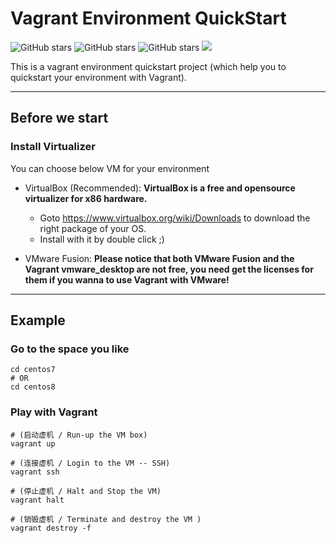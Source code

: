 # Vagrant Environment QuickStart

![GitHub stars](https://img.shields.io/github/stars/zhouyuanzhen/vagrant-quickstart.svg?style=flat&label=Star) ![GitHub stars](https://img.shields.io/github/forks/zhouyuanzhen/vagrant-quickstart.svg?style=flat&label=Fork) ![GitHub stars](https://img.shields.io/github/watchers/zhouyuanzhen/vagrant-quickstart.svg?style=flat&label=Watch) [![](https://img.shields.io/badge/contributions-welcome-brightgreen.svg?style=flat)](https://github.com/zhouyuanzhen/vagrant-quickstart/pulls)

This is a vagrant environment quickstart project (which help you to quickstart your environment with Vagrant).

----

## Before we start

### Install Virtualizer

You can choose below VM for your environment

- VirtualBox (Recommended): **VirtualBox is a free and opensource virtualizer for x86 hardware.**
  - Goto https://www.virtualbox.org/wiki/Downloads to download the right package of your OS.
  - Install with it by double click ;)

- VMware Fusion: **Please notice that both VMware Fusion and the Vagrant vmware_desktop are not free, you need get the licenses for them if you wanna to use Vagrant with VMware!**

----

## Example

### Go to the space you like

```shell
cd centos7
# OR
cd centos8
```

### Play with Vagrant

```shell
# (启动虚机 / Run-up the VM box)
vagrant up

# (连接虚机 / Login to the VM -- SSH)
vagrant ssh

# (停止虚机 / Halt and Stop the VM)
vagrant halt

# (销毁虚机 / Terminate and destroy the VM )
vagrant destroy -f
```
